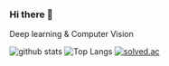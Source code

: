 ### Hi there 👋
Deep learning & Computer Vision

![github stats](https://github-readme-stats.vercel.app/api?username=GaengKo&show_icons=true&theme=radical&hide=contribs,prs,stars&count_private=true)
![Top Langs](https://github-readme-stats.vercel.app/api/top-langs/?username=GaengKo&langs_count=4&hide=TSQL,RPC,ShaderLab&layout=compact)
[![solved.ac](http://mazassumnida.wtf/api/v2/generate_badge?boj=oom2024)](https://solved.ac/oom2024)

<!--
**GaengKo/GaengKo** is a ✨ _special_ ✨ repository because its `README.md` (this file) appears on your GitHub profile.

Here are some ideas to get you started:

- 🔭 I’m currently working on ...
- 🌱 I’m currently learning 
- 👯 I’m looking to collaborate on ...
- 🤔 I’m looking for help with ...
- 💬 Ask me about ...
- 📫 How to reach me: ...
- 😄 Pronouns: ...
- ⚡ Fun fact: ...
-->

